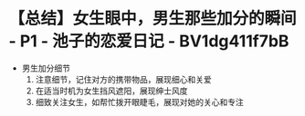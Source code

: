 # 【总结】女生眼中，男生那些加分的瞬间 - P1 - 池子的恋爱日记 - BV1dg411f7bB

-   男生加分细节
    1.  注意细节，记住对方的携带物品，展现细心和关爱
    2.  在适当时机为女生挡风遮阳，展现绅士风度
    3.  细致关注女生，如帮忙拨开眼睫毛，展现对她的关心和专注